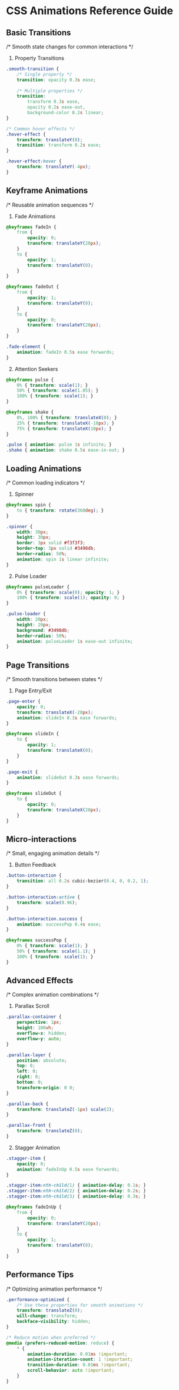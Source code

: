 # CSS Animations Reference Guide

## Basic Transitions
/* Smooth state changes for common interactions */

1. Property Transitions
```css
.smooth-transition {
    /* Single property */
    transition: opacity 0.3s ease;
    
    /* Multiple properties */
    transition: 
        transform 0.3s ease,
        opacity 0.2s ease-out,
        background-color 0.2s linear;
}

/* Common hover effects */
.hover-effect {
    transform: translateY(0);
    transition: transform 0.2s ease;
}

.hover-effect:hover {
    transform: translateY(-4px);
}
```

## Keyframe Animations
/* Reusable animation sequences */

1. Fade Animations
```css
@keyframes fadeIn {
    from {
        opacity: 0;
        transform: translateY(20px);
    }
    to {
        opacity: 1;
        transform: translateY(0);
    }
}

@keyframes fadeOut {
    from {
        opacity: 1;
        transform: translateY(0);
    }
    to {
        opacity: 0;
        transform: translateY(20px);
    }
}

.fade-element {
    animation: fadeIn 0.5s ease forwards;
}
```

2. Attention Seekers
```css
@keyframes pulse {
    0% { transform: scale(1); }
    50% { transform: scale(1.05); }
    100% { transform: scale(1); }
}

@keyframes shake {
    0%, 100% { transform: translateX(0); }
    25% { transform: translateX(-10px); }
    75% { transform: translateX(10px); }
}

.pulse { animation: pulse 1s infinite; }
.shake { animation: shake 0.5s ease-in-out; }
```

## Loading Animations
/* Common loading indicators */

1. Spinner
```css
@keyframes spin {
    to { transform: rotate(360deg); }
}

.spinner {
    width: 30px;
    height: 30px;
    border: 3px solid #f3f3f3;
    border-top: 3px solid #3498db;
    border-radius: 50%;
    animation: spin 1s linear infinite;
}
```

2. Pulse Loader
```css
@keyframes pulseLoader {
    0% { transform: scale(0); opacity: 1; }
    100% { transform: scale(1); opacity: 0; }
}

.pulse-loader {
    width: 20px;
    height: 20px;
    background: #3498db;
    border-radius: 50%;
    animation: pulseLoader 1s ease-out infinite;
}
```

## Page Transitions
/* Smooth transitions between states */

1. Page Entry/Exit
```css
.page-enter {
    opacity: 0;
    transform: translateX(-20px);
    animation: slideIn 0.3s ease forwards;
}

@keyframes slideIn {
    to {
        opacity: 1;
        transform: translateX(0);
    }
}

.page-exit {
    animation: slideOut 0.3s ease forwards;
}

@keyframes slideOut {
    to {
        opacity: 0;
        transform: translateX(20px);
    }
}
```

## Micro-interactions
/* Small, engaging animation details */

1. Button Feedback
```css
.button-interaction {
    transition: all 0.2s cubic-bezier(0.4, 0, 0.2, 1);
}

.button-interaction:active {
    transform: scale(0.96);
}

.button-interaction.success {
    animation: successPop 0.4s ease;
}

@keyframes successPop {
    0% { transform: scale(1); }
    50% { transform: scale(1.1); }
    100% { transform: scale(1); }
}
```

## Advanced Effects
/* Complex animation combinations */

1. Parallax Scroll
```css
.parallax-container {
    perspective: 1px;
    height: 100vh;
    overflow-x: hidden;
    overflow-y: auto;
}

.parallax-layer {
    position: absolute;
    top: 0;
    left: 0;
    right: 0;
    bottom: 0;
    transform-origin: 0 0;
}

.parallax-back {
    transform: translateZ(-1px) scale(2);
}

.parallax-front {
    transform: translateZ(0);
}
```

2. Stagger Animation
```css
.stagger-item {
    opacity: 0;
    animation: fadeInUp 0.5s ease forwards;
}

.stagger-item:nth-child(1) { animation-delay: 0.1s; }
.stagger-item:nth-child(2) { animation-delay: 0.2s; }
.stagger-item:nth-child(3) { animation-delay: 0.3s; }

@keyframes fadeInUp {
    from {
        opacity: 0;
        transform: translateY(20px);
    }
    to {
        opacity: 1;
        transform: translateY(0);
    }
}
```

## Performance Tips
/* Optimizing animation performance */
```css
.performance-optimized {
    /* Use these properties for smooth animations */
    transform: translateZ(0);
    will-change: transform;
    backface-visibility: hidden;
}

/* Reduce motion when preferred */
@media (prefers-reduced-motion: reduce) {
    * {
        animation-duration: 0.01ms !important;
        animation-iteration-count: 1 !important;
        transition-duration: 0.01ms !important;
        scroll-behavior: auto !important;
    }
}
```
